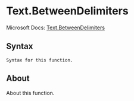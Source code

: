 ---
---

# Text.BetweenDelimiters

Microsoft Docs: [Text.BetweenDelimiters](https://docs.microsoft.com/en-us/powerquery-m/text-betweendelimiters)

## Syntax

```
Syntax for this function.
```

## About

About this function.

